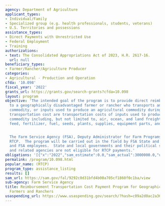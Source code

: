 ```yaml
---
agency: Department of Agriculture
applicant_types:
- Individual/Family
- Specialized group (e.g. health professionals, students, veterans)
- U.S. Territories and possessions
assistance_types:
- Direct Payments with Unrestricted Use
- Federal Employment
- Training
authorizations:
- text: The Consolidated Appropriations Act of 2023, H.R. 2617-16.
  url: null
beneficiary_types:
- Farmer/Rancher/Agriculture Producer
categories:
- Agricultural - Production and Operation
cfda: '10.098'
fiscal_year: '2022'
grants_url: https://grants.gov/search-grants?cfda=10.098
layout: program
objective: 'The intended goal of the program is to provide direct reimbursement payments
  to a geographically disadvantaged farmer or rancher who transports an agricultural
  commodity, or inputs used to produce an agricultural commodity during a fiscal year.  Input
  transportation cost are transportation costs of inputs used to produce an agricultural
  commodity including, but not limited to, air, ocean, and land freight of chemicals,
  feed, fertilizer, fuel, seeds, plants, supplies, equipment parts, and other inputs.


  The Farm Service Agency (FSA), Deputy Administrator for Farm Programs (DAFP) administers
  RTCP.  The program will be carried out in the field by FSA State and county committee
  and FSA employees.  State and local governments and their political subdivisions
  and related agencies are not eligible for RTCP payments.'
obligations: '[{"x":"2022","sam_estimate":0.0,"sam_actual":3000000.0,"usa_spending_actual":20114.07},{"x":"2023","sam_estimate":4000000.0,"sam_actual":0.0,"usa_spending_actual":2939290.91},{"x":"2024","sam_estimate":0.0,"sam_actual":0.0,"usa_spending_actual":3864157.03}]'
permalink: /program/10.098.html
popular_name: (RTCP)
program_type: assistance_listing
results: []
sam_url: https://sam.gov/fal/9292c0d31bfd4b00a705cf1860f0c1ba/view
sub-agency: Farm Service Agency
title: Reimbursement Transportation Cost Payment Program for Geographically Disadvantaged
  Farmers and Ranchers
usaspending_url: https://www.usaspending.gov/search/?hash=c09a2d0ac2a3612203499a4d7c74f995
---
```

